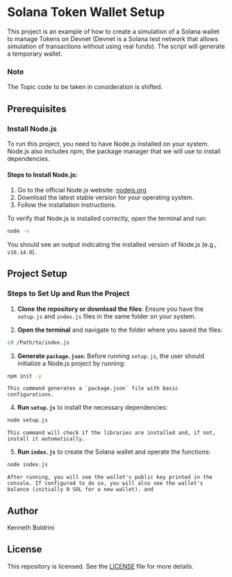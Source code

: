 # Solana Token Wallet Setup

This project is an example of how to create a simulation of a Solana wallet to manage Tokens on Devnet (Devnet is a Solana test network that allows simulation of transactions without using real funds). The script will generate a temporary wallet.

### Note

The Topic code to be taken in consideration is shifted.

## Prerequisites

### Install Node.js

To run this project, you need to have Node.js installed on your system. Node.js also includes npm, the package manager that we will use to install dependencies.

#### Steps to Install Node.js:

1. Go to the official Node.js website: [nodejs.org](https://nodejs.org/)
2. Download the latest stable version for your operating system.
3. Follow the installation instructions.

To verify that Node.js is installed correctly, open the terminal and run:

```sh
node -v
```

You should see an output indicating the installed version of Node.js (e.g., `v16.14.0`).

## Project Setup

### Steps to Set Up and Run the Project

1. **Clone the repository or download the files**: Ensure you have the `setup.js` and `index.js` files in the same folder on your system.
    
2. **Open the terminal** and navigate to the folder where you saved the files:
    

```sh
cd /Path/to/index.js
```

3. **Generate `package.json`**: Before running `setup.js`, the user should initialize a Node.js project by running:

```sh
npm init -y
```

	This command generates a `package.json` file with basic configurations.

4. **Run `setup.js`** to install the necessary dependencies:


```sh
node setup.js
```

	This command will check if the libraries are installed and, if not, install it automatically.

5. **Run `index.js`** to create the Solana wallet and operate the functions:


```sh
node index.js
```

	After running, you will see the wallet's public key printed in the console. If configured to do so, you will also see the wallet's balance (initially 0 SOL for a new wallet). and 

## Author

Kenneth Boldrini

## License

This repository is licensed. See the [LICENSE](./LICENSE) file for more details.